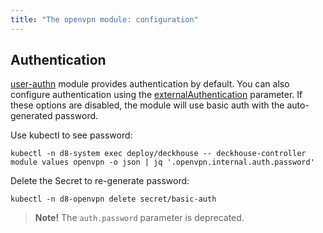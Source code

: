 ```yaml
---
title: "The openvpn module: configuration"
---
```


<!-- SCHEMA -->

## Authentication

[user-authn](../150-user-authn/) module provides authentication by default. You can also configure authentication using the [externalAuthentication](#parameters-auth-externalauthentication) parameter. If these options are disabled, the module will use basic auth with the auto-generated password.

Use kubectl to see password:

```shell
kubectl -n d8-system exec deploy/deckhouse -- deckhouse-controller module values openvpn -o json | jq '.openvpn.internal.auth.password'
```

Delete the Secret to re-generate password:

```shell
kubectl -n d8-openvpn delete secret/basic-auth
```

> **Note!** The `auth.password` parameter is deprecated.
